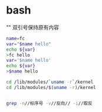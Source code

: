 # bash

"" 双引号保持原有内容
```bash
name=fc
var="$name hello"
echo ${var}
>fc hello
var='$name hello'
echo ${var}
>$name hello

```


```bash
cd /lib/modules/`uname -r`/kernel
cd /lib/modules/$(uname -r)/kernel
```

```bash

grep -n//标序号 -v//反向// -i//取反


```